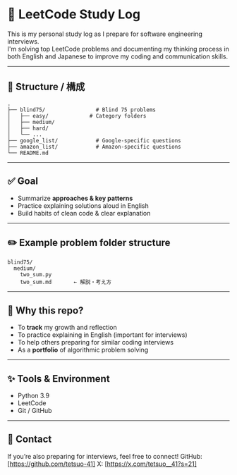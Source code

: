 # 📘 LeetCode Study Log

This is my personal study log as I prepare for software engineering interviews.  
I'm solving top LeetCode problems and documenting my thinking process in both English and Japanese to improve my coding and communication skills.

---

## 📝 Structure / 構成

```
.
├── blind75/                # Blind 75 problems
│   ├── easy/             # Category folders
│   ├── medium/
│   ├── hard/
│   └── ...
├── google_list/            # Google-specific questions
├── amazon_list/            # Amazon-specific questions
└── README.md       
```

---

## ✅ Goal

- Summarize **approaches & key patterns**
- Practice explaining solutions aloud in English
- Build habits of clean code & clear explanation

---

## ✏️ Example problem folder structure

```
blind75/
  medium/
    two_sum.py
    two_sum.md       ← 解説・考え方
```

---

## 📌 Why this repo?

- To **track** my growth and reflection
- To practice explaining in English (important for interviews)
- To help others preparing for similar coding interviews
- As a **portfolio** of algorithmic problem solving

---

## ✨ Tools & Environment

- Python 3.9
- LeetCode
- Git / GitHub

---

## 🙌 Contact

If you’re also preparing for interviews, feel free to connect!
GitHub: [https://github.com/tetsuo-41]
X: [https://x.com/tetsuo__41?s=21]

